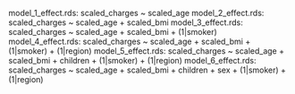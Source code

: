 model_1_effect.rds: scaled_charges ~ scaled_age
model_2_effect.rds: scaled_charges ~ scaled_age + scaled_bmi
model_3_effect.rds: scaled_charges ~ scaled_age + scaled_bmi + (1|smoker)
model_4_effect.rds: scaled_charges ~ scaled_age + scaled_bmi + (1|smoker) + (1|region)
model_5_effect.rds: scaled_charges ~ scaled_age + scaled_bmi + children + (1|smoker) + (1|region)
model_6_effect.rds: scaled_charges ~ scaled_age + scaled_bmi + children + sex + (1|smoker) + (1|region)